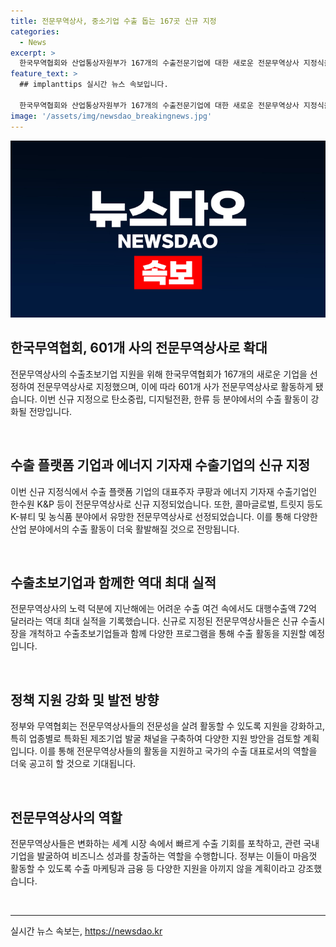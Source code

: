 ```yaml
---
title: 전문무역상사, 중소기업 수출 돕는 167곳 신규 지정
categories:
  - News
excerpt: >
  한국무역협회와 산업통상자원부가 167개의 수출전문기업에 대한 새로운 전문무역상사 지정식을 개최하고, 역대 최대 규모인 601개 사가 전문무역상사로 활동하게 된다고 발표했다. 이번 신규 지정된 기업들은 탄소중립, 디지털전환, 한류 등 다양한 수출 분야에 집중되어 있으며, 수출초보기업을 지원하기 위한 프로그램도 추진 중이다. 산업부 무역투자실장은 전문무역상사들이 수출초보기업과 함께 새로운 분야의 수출을 개척하고 이끌기를 바란다고 강조했다.
feature_text: >
  ## implanttips 실시간 뉴스 속보입니다.

  한국무역협회와 산업통상자원부가 167개의 수출전문기업에 대한 새로운 전문무역상사 지정식을 개최하고, 역대 최대 규모인 601개 사가 전문무역상사로 활동하게 된다고 발표했다. 이번 신규 지정된 기업들은 탄소중립, 디지털전환, 한류 등 다양한 수출 분야에 집중되어 있으며, 수출초보기업을 지원하기 위한 프로그램도 추진 중이다. 산업부 무역투자실장은 전문무역상사들이 수출초보기업과 함께 새로운 분야의 수출을 개척하고 이끌기를 바란다고 강조했다.
image: '/assets/img/newsdao_breakingnews.jpg'
---
```


<p><img src="/assets/img/newsdao_breakingnews.jpg" alt="implanttips 속보" /></p>

<h2 data-ke-size="size26">한국무역협회, 601개 사의 전문무역상사로 확대</h2>

<p>전문무역상사의 수출초보기업 지원을 위해 한국무역협회가 167개의 새로운 기업을 선정하여 전문무역상사로 지정했으며, 이에 따라 601개 사가 전문무역상사로 활동하게 됐습니다. 이번 신규 지정으로 탄소중립, 디지털전환, 한류 등 분야에서의 수출 활동이 강화될 전망입니다.</p>

<p data-ke-size="size16">&nbsp;</p>

<h2 data-ke-size="size24">수출 플랫폼 기업과 에너지 기자재 수출기업의 신규 지정</h2>

<p>이번 신규 지정식에서 수출 플랫폼 기업의 대표주자 쿠팡과 에너지 기자재 수출기업인 한수원 K&amp;P 등이 전문무역상사로 신규 지정되었습니다. 또한, 콜마글로벌, 트릿지 등도 K-뷰티 및 농식품 분야에서 유망한 전문무역상사로 선정되었습니다. 이를 통해 다양한 산업 분야에서의 수출 활동이 더욱 활발해질 것으로 전망됩니다.</p>

<p data-ke-size="size16">&nbsp;</p>

<h2 data-ke-size="size24">수출초보기업과 함께한 역대 최대 실적</h2>

<p>전문무역상사의 노력 덕분에 지난해에는 어려운 수출 여건 속에서도 대행수출액 72억 달러라는 역대 최대 실적을 기록했습니다. 신규로 지정된 전문무역상사들은 신규 수출시장을 개척하고 수출초보기업들과 함께 다양한 프로그램을 통해 수출 활동을 지원할 예정입니다.</p>

<p data-ke-size="size16">&nbsp;</p>

<h2 data-ke-size="size24">정책 지원 강화 및 발전 방향</h2>

<p>정부와 무역협회는 전문무역상사들의 전문성을 살려 활동할 수 있도록 지원을 강화하고, 특히 업종별로 특화된 제조기업 발굴 채널을 구축하여 다양한 지원 방안을 검토할 계획입니다. 이를 통해 전문무역상사들의 활동을 지원하고 국가의 수출 대표로서의 역할을 더욱 공고히 할 것으로 기대됩니다.</p>

<p data-ke-size="size16">&nbsp;</p>

<h2 data-ke-size="size24">전문무역상사의 역할</h2>

<p>전문무역상사들은 변화하는 세계 시장 속에서 빠르게 수출 기회를 포착하고, 관련 국내 기업을 발굴하여 비즈니스 성과를 창출하는 역할을 수행합니다. 정부는 이들이 마음껏 활동할 수 있도록 수출 마케팅과 금융 등 다양한 지원을 아끼지 않을 계획이라고 강조했습니다.</p>

<p data-ke-size="size16">&nbsp;</p>

<hr>
실시간 뉴스 속보는, <a href="https://newsdao.kr" rel="dofollow">https://newsdao.kr</a>


